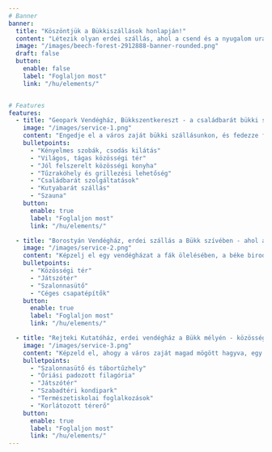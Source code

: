 ```yaml
---
# Banner
banner:
  title: "Köszöntjük a Bükkiszállások honlapján!"
  content: "Létezik olyan erdei szállás, ahol a csend és a nyugalom uralkodik, ahol a madárcsicsergés a reggeli ébresztő, ahol romantikus esték legszebb díszlete a csillagos égbolt."
  image: "/images/beech-forest-2912888-banner-rounded.png"
  draft: false
  button:
    enable: false
    label: "Foglaljon most"
    link: "/hu/elements/"


# Features
features:
  - title: "Geopark Vendégház, Bükkszentkereszt - a családbarát bükki szálláshely"
    image: "/images/service-1.png"
    content: "Engedje el a város zaját bükki szállásunkon, és fedezze fel a Bükk szívében rejtőző varázslatos világot! A Geopark Vendégház bükkszentkereszti szálláshelyünk ideális választás gyerekes családok és baráti társaságok számára, akik szeretnének elmerülni a természet csendjében, és felejthetetlen élményekkel gazdagodni."
    bulletpoints:
      - "Kényelmes szobák, csodás kilátás"
      - "Világos, tágas közösségi tér"
      - "Jól felszerelt közösségi konyha"
      - "Tűzrakóhely és grillezési lehetőség"
      - "Családbarát szolgáltatások"
      - "Kutyabarát szállás"
      - "Szauna"
    button:
      enable: true
      label: "Foglaljon most"
      link: "/hu/elements/"

  - title: "Borostyán Vendégház, erdei szállás a Bükk szívében - ahol a romantika és a természet összefonódik"
    image: "/images/service-2.png"
    content: "Képzelj el egy vendégházat a fák ölelésében, a béke birodalmát. Itt a hajnalokat a szárnyasok vidám kórusa köszönti, az alkonyat utáni meghitt órákhoz pedig a tündöklő égbolt adja a legszebb hátteret, felejthetetlen, bensőséges pillanatokat szerezve. A Borostyán vendégházban, Répáshuta csodálatos környezetében, ahol a Bükk-hegység páratlan szépsége és a vendégszeretet harmóniája felejthetetlen élményt nyújt."
    bulletpoints:
      - "Közösségi tér"
      - "Játszótér"
      - "Szalonnasütő"
      - "Céges csapatépítők"
    button:
      enable: true
      label: "Foglaljon most"
      link: "/hu/elements/"

  - title: "Rejteki Kutatóház, erdei vendégház a Bükk mélyén - közösségi szálláshely osztálykirándulásra, csapatépítőre"
    image: "/images/service-3.png"
    content: "Képzeld el, ahogy a város zaját magad mögött hagyva, egy csendes erdei tisztáson találod magad. Ahol a madarak csicsergése és a fák susogása az egyetlen zene, a friss levegő pedig megtisztítja a tested és a lelked."
    bulletpoints:
      - "Szalonnasütő és tábortűzhely"
      - "Óriási padozott filagória"
      - "Játszótér"
      - "Szabadtéri kondipark"
      - "Természetiskolai foglalkozások"
      - "Korlátozott térerő"
    button:
      enable: true
      label: "Foglaljon most"
      link: "/hu/elements/"
---
```


